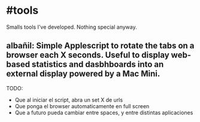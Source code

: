 #tools
=====

Smalls tools I've developed. Nothing special anyway.

## albañil: Simple Applescript to rotate the tabs on a browser each X seconds. Useful to display web-based statistics and dasbhboards into an external display powered by a Mac Mini. 

TODO: 

* Que al iniciar el script, abra un set X de urls
* Que ponga el browser automaticamente en full screen
* Que a futuro pueda cambiar entre spaces, y entre distintas aplicaciones
